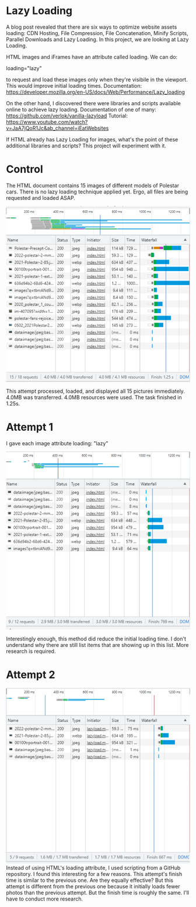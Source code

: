 # Lazy Loading

A blog post revealed that there are six ways to optimize website assets loading: CDN Hosting, File Compression, File Concatenation, Minify Scripts, Parallel Downloads and Lazy Loading. In this project, we are looking at Lazy Loading.

HTML images and iFrames have an attribute called loading. We can do:

loading="lazy"

to request and load these images only when they're visibile in the viewport. This would improve initial loading times. 
Documentation: https://developer.mozilla.org/en-US/docs/Web/Performance/Lazy_loading 


On the other hand, I discovered there were libraries and scripts available online to achieve lazy loading. 
Documentation of one of many: https://github.com/verlok/vanilla-lazyload
Tutorial: https://www.youtube.com/watch?v=JaA7jQoR1Jc&ab_channel=iEatWebsites 

If HTML already has Lazy Loading for images, what's the point of these additional libraries and scripts? This project will experiment with it.

# Control
The HTML document contains 15 images of different models of Polestar cars. There is no lazy loading technique applied yet. Ergo, all files are being requested and loaded ASAP.

![Screenshot](attempt1.png)

This attempt processed, loaded, and displayed all 15 pictures immediately. 
4.0MB was transferred. 4.0MB resources were used. The task finished in 1.25s.

# Attempt 1
I gave each image attribute
loading: "lazy"

![Screenshot](attempt2.png)

Interestingly enough, this method did reduce the initial loading time.
I don't understand why there are still list items that are showing up in this list. More research is required.

# Attempt 2
![Screenshot](attempt3.png)
Instead of using HTML's loading attribute, I used scripting from a GitHub repository.
I found this interesting for a few reasons. This attempt's finish time is similar to the previous one. Are they equally effective?
But this attempt is different from the previous one because it initially loads fewer photos than the previous attempt. But the finish time is roughly the same. I'll have to conduct more research.